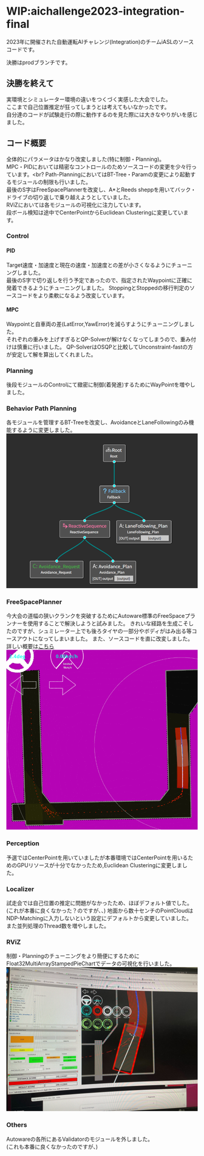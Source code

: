 # WIP:aichallenge2023-integration-final
2023年に開催された自動運転AIチャレンジ(Integration)のチームiASLのソースコードです。

決勝はprodブランチです。
<br>
## 決勝を終えて
実環境とシミュレーター環境の違いをつくづく実感した大会でした。<br>
ここまで自己位置推定が狂ってしまうとは考えてもいなかったです。<br>
自分達のコードが試験走行の際に動作するのを見た際には大きなやりがいを感じました。

## コード概要
全体的にパラメータはかなり改変しました(特に制御・Planning)。<br>
MPC・PIDにおいては精密なコントロールのためソースコードの変更を少々行っています。<br?
Path-PlanningにおいてはBT-Tree・Paramの変更により起動するモジュールの制限も行いました。<br>
最後のS字はFreeSpacePlannerを改変し、A*とReeds sheppを用いてバック・ドライブの切り返しで乗り越えようとしていました。<br>
RViZにおいては各モジュールの可視化に注力しています。<br>
段ボール検知は途中でCenterPointからEuclidean Clusteringに変更しています。

### Control
#### PID
Target速度・加速度と現在の速度・加速度との差が小さくなるようにチューニングしました。<br>
最後のS字で切り返しを行う予定であったので、指定されたWaypointに正確に発着できるようにチューニングしました。
StoppingとStoppedの移行判定のソースコードをより柔軟になるよう改変しています。
#### MPC
Waypointと自車両の差(LatError,YawError)を減らすようにチューニングしました。<br>
それぞれの重みを上げすぎるとQP-Solverが解けなくなってしまうので、重み付けは慎重に行いました。
QP-SolverはOSQPと比較してUnconstraint-fastの方が安定して解を算出してくれました。
### Planning
後段モジュールのControlにて緻密に制御(着発進)するためにWayPointを増やしました。
### Behavior Path Planning
各モジュールを管理するBT-Treeを改変し、AvoidanceとLaneFollowingのみ機能するように変更しました。
![image](./assets/images/BT-tree.png)
### FreeSpacePlanner
今大会の道幅の狭いクランクを突破するためにAutoware標準のFreeSpaceプランナーを使用することで解決しようと試みました。
きれいな経路を生成こそしたのですが、シュミレーター上でも後ろタイヤの一部分やボディがはみ出る等コースアウトになってしまいました。
また、ソースコードを直に改変しました。詳しい概要は[こちら](./assets/docs/freespace.md)
![Freespace trajectry](./assets/images/freespace.png)
### Perception
予選ではCenterPointを用いていましたが本番環境ではCenterPointを用いるためのGPUリソースが十分でなかったため,Euclidean Clusteringに変更しました。
### Localizer
試走会では自己位置の推定に問題がなかったため、ほぼデフォルト値でした。<br>
(これが本番に良くなかった？のですが、、)
地面から数十センチのPointCloudはNDP-Matchingに入力しないという設定にデフォルトから変更していました。<br>
また並列処理のThread数を増やしました。
### RViZ
制御・Planningのチューニングをより簡便にするために
Float32MultiArrayStampedPieChartでデータの可視化を行いました。
![img_3669](./assets/images/rviz.jpg)
### Others
Autowareの各所にあるValidatorのモジュールを外しました。<br>
(これも本番に良くなかったのですが、)
